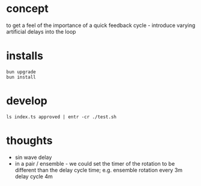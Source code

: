 # concept

to get a feel of the importance of a quick feedback cycle - introduce varying artificial delays into the loop

# installs

```shell
bun upgrade
bun install
```

# develop

```shell
ls index.ts approved | entr -cr ./test.sh
```

# thoughts

-   sin wave delay
-   in a pair / ensemble - we could set the timer of the rotation to be different than the delay cycle time; e.g. ensemble rotation every 3m delay cycle 4m
